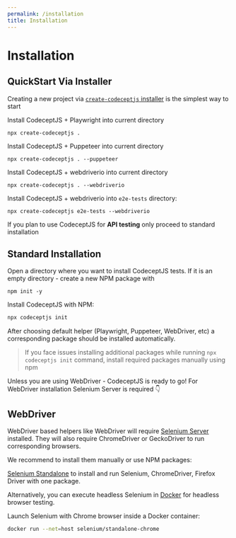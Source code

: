 ```yaml
---
permalink: /installation
title: Installation
---
```


# Installation

## QuickStart Via Installer

Creating a new project via [`create-codeceptjs` installer](https://github.com/codeceptjs/create-codeceptjs) is the simplest way to start

Install CodeceptJS + Playwright into current directory

```
npx create-codeceptjs .
```

Install CodeceptJS + Puppeteer into current directory

```
npx create-codeceptjs . --puppeteer
```

Install CodeceptJS + webdriverio into current directory

```
npx create-codeceptjs . --webdriverio
```

Install CodeceptJS + webdriverio into `e2e-tests` directory:

```
npx create-codeceptjs e2e-tests --webdriverio
```

If you plan to use CodeceptJS for **API testing** only proceed to standard installation

## Standard Installation

Open a directory where you want to install CodeceptJS tests.
If it is an empty directory - create a new NPM package with 

```
npm init -y
```

Install CodeceptJS with NPM:

```sh
npx codeceptjs init
```

After choosing default helper (Playwright, Puppeteer, WebDriver, etc) a corresponding package should be installed automatically. 

> If you face issues installing additional packages while running `npx codeceptjs init` command, install required packages manually using npm

Unless you are using WebDriver - CodeceptJS is ready to go!
For WebDriver installation Selenium Server is required 👇 

## WebDriver

WebDriver based helpers like WebDriver will require [Selenium Server](https://codecept.io/helpers/WebDriver/#selenium-installation) installed. They will also require ChromeDriver or GeckoDriver to run corresponding browsers.

We recommend to install them manually or use NPM packages:

[Selenium Standalone](https://www.npmjs.com/package/selenium-standalone) to install and run Selenium, ChromeDriver, Firefox Driver with one package.


Alternatively, you can execute headless Selenium in [Docker](https://github.com/SeleniumHQ/docker-selenium) for headless browser testing.

Launch Selenium with Chrome browser inside a Docker container:

```sh
docker run --net=host selenium/standalone-chrome
```
